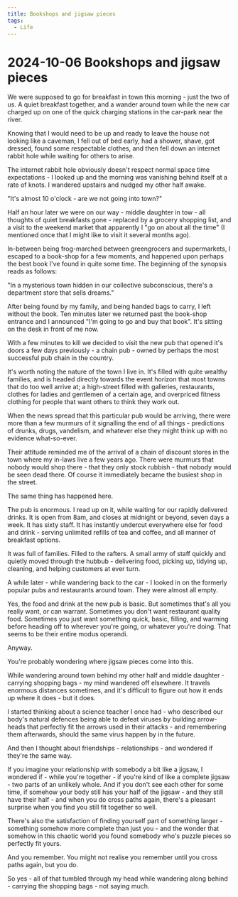 ```yaml
---
title: Bookshops and jigsaw pieces
tags:
  - Life
---
```


# 2024-10-06 Bookshops and jigsaw pieces

We were supposed to go for breakfast in town this morning - just the two of us. A quiet breakfast together, and a wander around town while the new car charged up on one of the quick charging stations in the car-park near the river.

Knowing that I would need to be up and ready to leave the house not looking like a caveman, I fell out of bed early, had a shower, shave, got dressed, found some respectable clothes, and then fell down an internet rabbit hole while waiting for others to arise.

The internet rabbit hole obviously doesn't respect normal space time expectations - I looked up and the morning was vanishing behind itself at a rate of knots. I wandered upstairs and nudged my other half awake.

"It's almost 10 o'clock - are we not going into town?"

Half an hour later we were on our way - middle daughter in tow - all thoughts of quiet breakfasts gone - replaced by a grocery shopping list, and a visit to the weekend market that apparently I "go on about all the time" (I mentioned once that I might like to visit it several months ago).

In-between being frog-marched between greengrocers and supermarkets, I escaped to a book-shop for a few moments, and happened upon perhaps the best book I've found in quite some time. The beginning of the synopsis reads as follows:

"In a mysterious town hidden in our collective subconscious, there's a department store that sells dreams."

After being found by my family, and being handed bags to carry, I left without the book. Ten minutes later we returned past the book-shop entrance and I announced "I'm going to go and buy that book". It's sitting on the desk in front of me now.

With a few minutes to kill we decided to visit the new pub that opened it's doors a few days previously - a chain pub - owned by perhaps the most successful pub chain in the country.

It's worth noting the nature of the town I live in. It's filled with quite wealthy families, and is headed directly towards the event horizon that most towns that do too well arrive at; a high-street filled with galleries, restaurants, clothes for ladies and gentlemen of a certain age, and overpriced fitness clothing for people that want others to think they work out.

When the news spread that this particular pub would be arriving, there were more than a few murmurs of it signalling the end of all things - predictions of drunks, drugs, vandelism, and whatever else they might think up with no evidence what-so-ever.

Their attitude reminded me of the arrival of a chain of discount stores in the town where my in-laws live a few years ago. There were murmurs that nobody would shop there - that they only stock rubbish - that nobody would be seen dead there. Of course it immediately became the busiest shop in the street.

The same thing has happened here.

The pub is enormous. I read up on it, while waiting for our rapidly delivered drinks. It is open from 8am, and closes at midnight or beyond, seven days a week. It has sixty staff. It has instantly undercut everywhere else for food and drink - serving unlimited refills of tea and coffee, and all manner of breakfast options.

It was full of families. Filled to the rafters. A small army of staff quickly and quietly moved through the hubbub - delivering food, picking up, tidying up, cleaning, and helping customers at ever turn.

A while later - while wandering back to the car - I looked in on the formerly popular pubs and restaurants around town. They were almost all empty.

Yes, the food and drink at the new pub is basic. But sometimes that's all you really want, or can warrant. Sometimes you don't want restaurant quality food. Sometimes you just want something quick, basic, filling, and warming before heading off to wherever you're going, or whatever you're doing. That seems to be their entire modus operandi.

Anyway.

You're probably wondering where jigsaw pieces come into this.

While wandering around town behind my other half and middle daughter - carrying shopping bags - my mind wandered off elsewhere. It travels enormous distances sometimes, and it's difficult to figure out how it ends up where it does - but it does.

I started thinking about a science teacher I once had - who described our body's natural defences being able to defeat viruses by building arrow-heads that perfectly fit the arrows used in their attacks - and remembering them afterwards, should the same virus happen by in the future.

And then I thought about friendships - relationships - and wondered if they're the same way.

If you imagine your relationship with somebody a bit like a jigsaw, I wondered if - while you're together - if you're kind of like a complete jigsaw - two parts of an unlikely whole. And if you don't see each other for some time, if somehow your body still has your half of the jigsaw - and they still have their half - and when you do cross paths again, there's a pleasant surprise when you find you still fit together so well.

There's also the satisfaction of finding yourself part of something larger - something somehow more complete than just you - and the wonder that somehow in this chaotic world you found somebody who's puzzle pieces so perfectly fit yours.

And you remember. You might not realise you remember until you cross paths again, but you do.

So yes - all of that tumbled through my head while wandering along behind - carrying the shopping bags - not saying much.